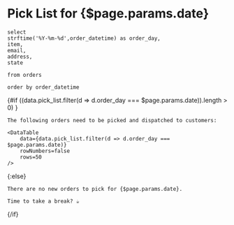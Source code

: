# Pick List for {$page.params.date}

```pick_list
select 
strftime('%Y-%m-%d',order_datetime) as order_day,
item,
email,
address,
state

from orders

order by order_datetime
```
<!--only show list if at least 1 order-->
{#if ((data.pick_list.filter(d => d.order_day === $page.params.date)).length > 0) }
    
    The following orders need to be picked and dispatched to customers:

    <DataTable 
        data={data.pick_list.filter(d => d.order_day === $page.params.date)}
        rowNumbers=false
        rows=50
    />


{:else}
    

    There are no new orders to pick for {$page.params.date}.
    
    Time to take a break? ☕️

{/if}






